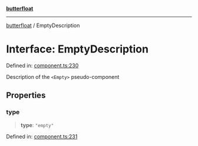 [**butterfloat**](../index.md)

***

[butterfloat](../index.md) / EmptyDescription

# Interface: EmptyDescription

Defined in: [component.ts:230](https://github.com/WorldMaker/butterfloat/blob/df545ef96728808e6ed86d129bea41fdc458751b/component.ts#L230)

Description of the `<Empty>` pseudo-component

## Properties

### type

> **type**: `"empty"`

Defined in: [component.ts:231](https://github.com/WorldMaker/butterfloat/blob/df545ef96728808e6ed86d129bea41fdc458751b/component.ts#L231)
